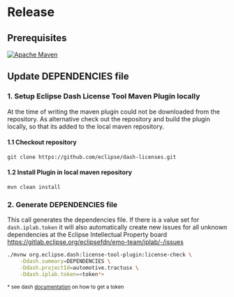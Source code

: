 # Release

## Prerequisites

[![Apache Maven][maven-shield]][maven-url]

## Update DEPENDENCIES file
### 1. Setup Eclipse Dash License Tool Maven Plugin locally

At the time of writing the maven plugin could not be downloaded from the repository.
As alternative check out the repository and build the plugin locally, so that its added to the local maven repository.

#### 1.1 Checkout repository

`git clone https://github.com/eclipse/dash-licenses.git`

#### 1.2 Install Plugin in local maven repository

`mvn clean install`

### 2. Generate DEPENDENCIES file

This call generates the dependencies file. If there is a value set for `dash.iplab.token` it will also automatically create new issues for all unknown dependencies at the Eclipse Intellectual Property board
https://gitlab.eclipse.org/eclipsefdn/emo-team/iplab/-/issues

```bash
./mvnw org.eclipse.dash:license-tool-plugin:license-check \
    -Ddash.summary=DEPENDENCIES \
    -Ddash.projectId=automotive.tractusx \
    -Ddash.iplab.token=<token*>
```

<p>
    <small>
        * see dash <a href="https://github.com/eclipse/dash-licenses#automatic-ip-team-review-requests">documentation</a> on how to get a token
    </small>
</p>

[maven-shield]: https://img.shields.io/badge/Apache%20Maven-URL-blue
[maven-url]: https://maven.apache.org